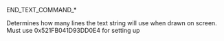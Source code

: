END_TEXT_COMMAND_*

Determines how many lines the text string will use when drawn on screen. 
Must use 0x521FB041D93DD0E4 for setting up